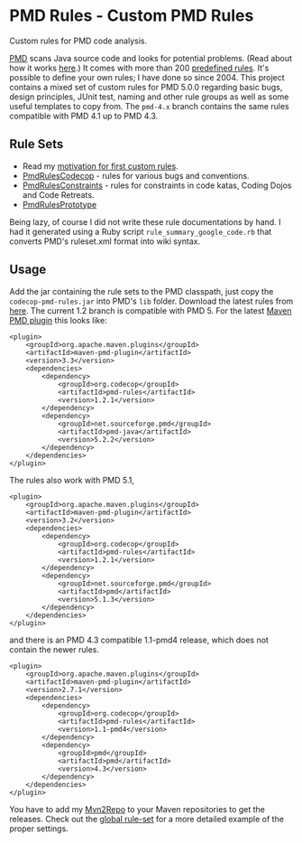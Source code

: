 # PMD Rules - Custom PMD Rules #

Custom rules for PMD code analysis.

[PMD](http://pmd.sourceforge.net/) scans Java source code and looks for potential problems. (Read about how it works [here](http://pmd.sourceforge.net/howitworks.html).) It comes with more than 200 [predefined rules](http://pmd.sourceforge.net/rules/index.html). It's possible to define your own rules; I have done so since 2004. This project contains a mixed set of custom rules for PMD 5.0.0 regarding basic bugs, design principles, JUnit test, naming and other rule groups as well as some useful templates to copy from. The `pmd-4.x` branch contains the same rules compatible with PMD 4.1 up to PMD 4.3.


## Rule Sets ##

 * Read my [motivation for first custom rules](http://blog.code-cop.org/2010/05/custom-pmd-rules.html).
 * [PmdRulesCodecop](https://bitbucket.org/pkofler/pmd-rules/wiki/PmdRulesCodecop) - rules for various bugs and conventions. 
 * [PmdRulesConstraints](https://bitbucket.org/pkofler/pmd-rules/wiki/PmdRulesConstraints) - rules for constraints in code katas, Coding Dojos and Code Retreats. 
 * [PmdRulesPrototype](https://bitbucket.org/pkofler/pmd-rules/wiki/PmdRulesPrototype)

Being lazy, of course I did not write these rule documentations by hand. I had it generated using a Ruby script `rule_summary_google_code.rb` that converts PMD's ruleset.xml format into wiki syntax.


## Usage ##
Add the jar containing the rule sets to the PMD classpath, just copy the `codecop-pmd-rules.jar` into PMD's `lib` folder. Download the latest rules from [here](http://www.code-cop.org/mvn2repo/releases/org/codecop/pmd-rules/). The current 1.2 branch is compatible with PMD 5. For the latest [Maven PMD plugin](http://maven.apache.org/plugins/maven-pmd-plugin/) this looks like:

    <plugin>
        <groupId>org.apache.maven.plugins</groupId>
        <artifactId>maven-pmd-plugin</artifactId>
        <version>3.3</version>
        <dependencies>
            <dependency>
                <groupId>org.codecop</groupId>
                <artifactId>pmd-rules</artifactId>
                <version>1.2.1</version>
            </dependency>
            <dependency>
                <groupId>net.sourceforge.pmd</groupId>
                <artifactId>pmd-java</artifactId>
                <version>5.2.2</version>
            </dependency>
        </dependencies>
    </plugin>

The rules also work with PMD 5.1,

    <plugin>
        <groupId>org.apache.maven.plugins</groupId>
        <artifactId>maven-pmd-plugin</artifactId>
        <version>3.2</version>
        <dependencies>
            <dependency>
                <groupId>org.codecop</groupId>
                <artifactId>pmd-rules</artifactId>
                <version>1.2.1</version>
            </dependency>
            <dependency>
                <groupId>net.sourceforge.pmd</groupId>
                <artifactId>pmd</artifactId>
                <version>5.1.3</version>
            </dependency>
        </dependencies>
    </plugin>

and there is an PMD 4.3 compatible 1.1-pmd4 release, which does not contain the newer rules.

    <plugin>
        <groupId>org.apache.maven.plugins</groupId>
        <artifactId>maven-pmd-plugin</artifactId>
        <version>2.7.1</version>
        <dependencies>
            <dependency>
                <groupId>org.codecop</groupId>
                <artifactId>pmd-rules</artifactId>
                <version>1.1-pmd4</version>
            </dependency>
            <dependency>
                <groupId>pmd</groupId>
                <artifactId>pmd</artifactId>
                <version>4.3</version>
            </dependency>
        </dependencies>
    </plugin>


You have to add my [Mvn2Repo](https://bitbucket.org/pkofler/mvn2repo) to your Maven repositories to get the releases. Check out the [global rule-set](https://bitbucket.org/pkofler/global-ruleset) for a more detailed example of the proper settings.